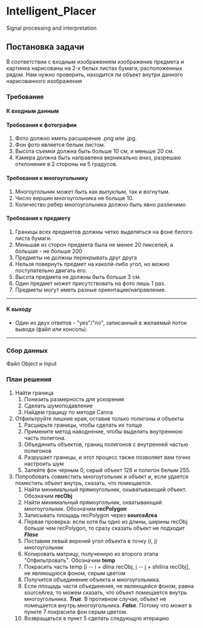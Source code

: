 # Intelligent_Placer
Signal processing and interpretation
## Постановка задачи
В соответствии с входным изображением изображение предмета и картинка нарисованы на 2-х белых листах бумаги, расположенных рядом. Нам нужно проверить, находится ли объект внутри данного нарисованного изображения

### Требование 
#### **К входным данным**

#### Требования к фотографии
1. Фото должно иметь расширение .png или .jpg.
2. Фон фото является белым листом.
3. Высота съемки должна быть больше 10 см, и меньше 20 см.
4. Камера должна быть направлена верникально вниз, разрешаю отклонение в 2 стороны на 5 градусов.
#### Требования к многоугольнику
1. Многоугольник может быть как выпуклым, так и вогнутым.
2. Число вершин многоугольника не больше 10.
3. Количество ребер многоугольника должно быть явно различимо

#### Требования к предмету
1. Границы всех предметов должны четко выделяться на фоне белого листа бумаги.
2. Меньшая из сторон предмета была не менее 20 пикселей, а большая - не больше 200
3. Предметы не должны перекрывать друг друга
5. Нельзя повернуть предмет на каколй-либо угол, но можно поступательно двигать его.
8. Высота предмета не должны быть больше 3 см.
9. Один предмет может присутствовать на фото лишь 1 раз.
10. Предметы могут иметь разные ориентации/направление.
___
#### **К выходу**

- Один из двух ответов - "yes"/"no", записанный в желаемый поток вывода (файл или консоль).
___

### Сбор данных
Файл Object и Input
### План решения
1. Найти граница 
   1. Понизить размерность для ускорения 
   2. Сделать шумоподавление
   3. Найдем грацицу по методе Canna
2. Отфильтруйте лишние края, оставив только полигоны и объекты
   1. Расширьте границы, чтобы сделать их толще
   2. Примените метод наводнение, чтобы выделить внутреннюю часть полигона.
   3. Объединить объектов, границ полигонов с внутренней частью полигонов
   4. Разрушает границы, и этот процесс также позволяет вам точно настроить шум
   5. Залейте фон черным 0, серый объект 128 и полигон белым 255.
3. Попробовать совместить многоугольник и объект и, если удается поместить объект внутрь, сказать, что помещается.
	1. Найти минимальный прямоугольник, охыватывающий объект. Обозначим **recObj**
	2. Найти минимальный прямоугольник, охватывающий многоугольник. Обозначим **recPolygon**
	3. Записывать площадь recPolygon через **sourceArea**
	4. Первая проверка: если хотя бы одно из длины, ширины recObj больше чем recPolygon, то сразу сказать объект не подходит ***Flase***
	5. Поставим левый верхний угол объекта в точку (i, j) многоугольник
	6. Копировать матрицу, полученную из второго этапа "Отфильтровать". Обозначим **temp**
	7. Покрасить часть temp \[i -- i + dlina recObj, j -- j + shilina recObj\], не являющуюся фоном, серым цветом
	8. Получится объединение объекта и многоугольника.
	9. Если площадь части объединения, не являющейся фоном, равна sourceArea, то можем сказать, что объект помещается внутрь многоугольника. ***True***. В противном случае, объект не помещается внутрь многоугольника. ***False***. Потому что может в пункте 7 покрасили фон серым цветом.
	10. Возвращаться в пункт 5 сделать следующую итерацию
 
